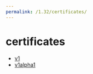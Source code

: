 ```yaml
---
permalink: /1.32/certificates/
---
```


# certificates



* [v1](v1/index.md)
* [v1alpha1](v1alpha1/index.md)